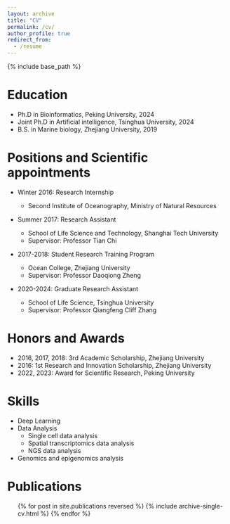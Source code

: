 ```yaml
---
layout: archive
title: "CV"
permalink: /cv/
author_profile: true
redirect_from:
  - /resume
---
```


{% include base_path %}

Education
======
* Ph.D in Bioinformatics, Peking University, 2024
* Joint Ph.D in Artificial intelligence, Tsinghua University, 2024
* B.S. in Marine biology, Zhejiang University, 2019

Positions and Scientific appointments
======
* Winter 2016: Research Internship
  * Second Institute of Oceanography, Ministry of Natural Resources

* Summer 2017: Research Assistant
  * School of Life Science and Technology, Shanghai Tech University
  * Supervisor: Professor Tian Chi

* 2017-2018: Student Research Training Program
  * Ocean College, Zhejiang University 
  * Supervisor: Professor Daoqiong Zheng

* 2020-2024: Graduate Research Assistant
  * School of Life Science, Tsinghua University
  * Supervisor: Professor Qiangfeng Cliff Zhang
  
Honors and Awards
======
* 2016, 2017, 2018: 3rd Academic Scholarship, Zhejiang University
* 2016: 1st Research and Innovation Scholarship, Zhejiang University 
* 2022, 2023: Award for Scientific Research, Peking University

Skills
======
* Deep Learning
* Data Analysis
  * Single cell data analysis
  * Spatial transcriptomics data analysis
  * NGS data analysis
* Genomics and epigenomics analysis

Publications
======
  <ul>{% for post in site.publications reversed %}
    {% include archive-single-cv.html %}
  {% endfor %}</ul>
  


